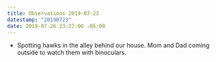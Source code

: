```yaml
---
title: Observations 2019-07-23
datestamp: "20190723"
date: 2019-07-26 23:27:00 -05:00
---
```


- Spotting hawks in the alley behind our house. Mom and Dad coming outside to watch them with binoculars.
